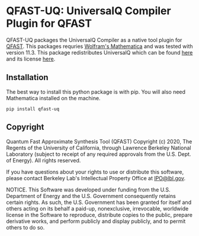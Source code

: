 # QFAST-UQ: UniversalQ Compiler Plugin for QFAST

QFAST-UQ packages the UniversalQ Compiler as a native tool plugin for [QFAST](https://github.com/edyounis/qfast). This packages requries [Wolfram's Mathematica](https://www.wolfram.com/mathematica/) and was tested with version 11.3. This package redistributes UniversalQ which can be found [here](https://github.com/Q-Compiler/UniversalQCompiler) and its license [here](https://github.com/Q-Compiler/UniversalQCompiler/blob/master/LICENSE).

## Installation

The best way to install this python package is with pip. You will also need Mathematica installed on the machine.

```
pip install qfast-uq
```

## Copyright

Quantum Fast Approximate Synthesis Tool (QFAST) Copyright (c) 2020,
The Regents of the University of California, through Lawrence Berkeley
National Laboratory (subject to receipt of any required approvals from
the U.S. Dept. of Energy). All rights reserved.

If you have questions about your rights to use or distribute this software,
please contact Berkeley Lab's Intellectual Property Office at
IPO@lbl.gov.

NOTICE.  This Software was developed under funding from the U.S. Department
of Energy and the U.S. Government consequently retains certain rights.  As
such, the U.S. Government has been granted for itself and others acting on
its behalf a paid-up, nonexclusive, irrevocable, worldwide license in the
Software to reproduce, distribute copies to the public, prepare derivative 
works, and perform publicly and display publicly, and to permit others to do so.

